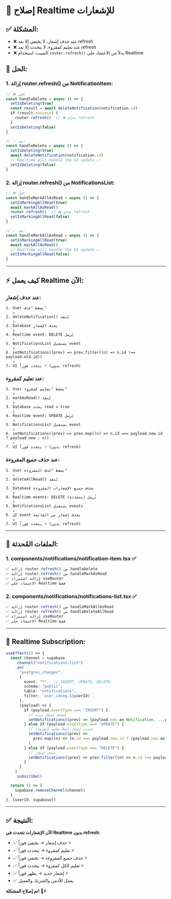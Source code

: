 # 🔧 إصلاح Realtime للإشعارات

## ✅ المشكلة:
- ❌ عند حذف إشعار، لا يختفي إلا بعد refresh
- ❌ عند تعليم كمقروء، لا يتحدث إلا بعد refresh
- ❌ السبب: استخدام `router.refresh()` بدلاً من الاعتماد على Realtime

## 🔧 الحل:

### **1. إزالة router.refresh() من NotificationItem:**
```typescript
// ❌ قبل:
const handleDelete = async () => {
  setIsDeleting(true)
  const result = await deleteNotification(notification.id)
  if (result.success) {
    router.refresh()  // ❌ يحتاج refresh
  }
  setIsDeleting(false)
}

// ✅ بعد:
const handleDelete = async () => {
  setIsDeleting(true)
  await deleteNotification(notification.id)
  // Realtime will handle the UI update ✅
  setIsDeleting(false)
}
```

### **2. إزالة router.refresh() من NotificationsList:**
```typescript
// ❌ قبل:
const handleMarkAllAsRead = async () => {
  setIsMarkingAllRead(true)
  await markAllAsRead()
  router.refresh()  // ❌ يحتاج refresh
  setIsMarkingAllRead(false)
}

// ✅ بعد:
const handleMarkAllAsRead = async () => {
  setIsMarkingAllRead(true)
  await markAllAsRead()
  // Realtime will handle the UI update ✅
  setIsMarkingAllRead(false)
}
```

---

## ⚡ كيف يعمل Realtime الآن:

### **عند حذف إشعار:**
```
1. User يضغط "حذف"
   ↓
2. deleteNotification() يُنفذ
   ↓
3. Database يحذف الإشعار
   ↓
4. Realtime event: DELETE يُرسل
   ↓
5. NotificationsList يستقبل event
   ↓
6. setNotifications((prev) => prev.filter((n) => n.id !== payload.old.id))
   ↓
7. UI يتحدث فوراً ⚡ (بدون refresh)
```

### **عند تعليم كمقروء:**
```
1. User يضغط "تعليم كمقروء"
   ↓
2. markAsRead() يُنفذ
   ↓
3. Database يحدث read = true
   ↓
4. Realtime event: UPDATE يُرسل
   ↓
5. NotificationsList يستقبل event
   ↓
6. setNotifications((prev) => prev.map((n) => n.id === payload.new.id ? payload.new : n))
   ↓
7. UI يتحدث فوراً ⚡ (بدون refresh)
```

### **عند حذف جميع المقروءة:**
```
1. User يضغط "حذف المقروءة"
   ↓
2. deleteAllRead() يُنفذ
   ↓
3. Database يحذف جميع الإشعارات المقروءة
   ↓
4. Realtime events: DELETE (متعددة) تُرسل
   ↓
5. NotificationsList يستقبل events
   ↓
6. كل event يحذف إشعار من القائمة
   ↓
7. UI يتحدث فوراً ⚡ (بدون refresh)
```

---

## 📁 الملفات المُحدثة:

### **1. components/notifications/notification-item.tsx** ✅
```typescript
✅ إزالة router.refresh() من handleDelete
✅ إزالة router.refresh() من handleMarkAsRead
✅ إزالة استيراد useRouter
✅ الاعتماد على Realtime فقط
```

### **2. components/notifications/notifications-list.tsx** ✅
```typescript
✅ إزالة router.refresh() من handleMarkAllAsRead
✅ إزالة router.refresh() من handleDeleteAllRead
✅ إزالة استيراد useRouter
✅ الاعتماد على Realtime فقط
```

---

## 🎯 Realtime Subscription:

```typescript
useEffect(() => {
  const channel = supabase
    .channel("notifications-list")
    .on(
      "postgres_changes",
      {
        event: "*",  // INSERT, UPDATE, DELETE
        schema: "public",
        table: "notifications",
        filter: `user_id=eq.${userId}`,
      },
      (payload) => {
        if (payload.eventType === "INSERT") {
          // إضافة إشعار جديد
          setNotifications((prev) => [payload.new as Notification, ...prev])
        } else if (payload.eventType === "UPDATE") {
          // تحديث إشعار (مثلاً تعليم كمقروء)
          setNotifications((prev) =>
            prev.map((n) => (n.id === payload.new.id ? (payload.new as Notification) : n))
          )
        } else if (payload.eventType === "DELETE") {
          // حذف إشعار
          setNotifications((prev) => prev.filter((n) => n.id !== payload.old.id))
        }
      }
    )
    .subscribe()

  return () => {
    supabase.removeChannel(channel)
  }
}, [userId, supabase])
```

---

## ✅ النتيجة:

**الآن الإشعارات تتحدث في Realtime بدون refresh**:
- ✅ حذف إشعار → يختفي فوراً ⚡
- ✅ تعليم كمقروء → يتحدث فوراً ⚡
- ✅ حذف جميع المقروءة → تختفي فوراً ⚡
- ✅ تعليم الكل كمقروء → يتحدث فوراً ⚡
- ✅ إشعار جديد → يظهر فوراً ⚡
- ✅ يعمل للأدمن والشريك والعميل

**تم إصلاح المشكلة! 🎉⚡**
